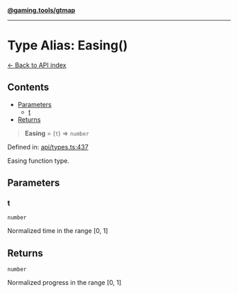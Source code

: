 [**@gaming.tools/gtmap**](README.md)

***

# Type Alias: Easing()

[← Back to API index](./README.md)

## Contents

- [Parameters](#parameters)
  - [t](#t)
- [Returns](#returns)

> **Easing** = (`t`) => `number`

Defined in: [api/types.ts:437](https://github.com/gamingtools/gt-map/blob/456675b84d19e7c9d557294c3b19a4bb0dcd9d51/packages/gtmap/src/api/types.ts#L437)

Easing function type.

## Parameters

### t

`number`

Normalized time in the range [0, 1]

## Returns

`number`

Normalized progress in the range [0, 1]
